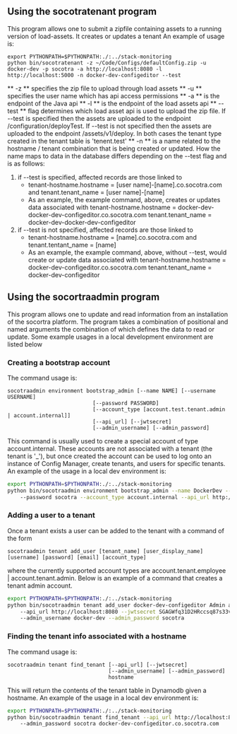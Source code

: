 ## Using the socotratenant program
This program allows one to submit a zipfile containing assets to a running version of load-assets. It creates or updates a tenant
An example of usage is:
```
export PYTHONPATH=$PYTHONPATH:./:../stack-monitoring
python bin/socotratenant -z ~/Code/Configs/defaultConfig.zip -u docker-dev -p socotra -a http://localhost:8080 -l http://localhost:5000 -n docker-dev-configeditor --test
```
** -z ** specifies the zip file to upload through load assets
** -u ** specifies the user name which has api access permissions
** -a ** is the endpoint of the Java api
** -l ** is the endpoint of the load assets api
** --test ** flag determines which load asset api is used to upload the zip file. If --test is specified then the assets are uploaded to the endpoint
/configuration/deployTest. If --test is not specified then the assets are uploaded to the endpoint /assets/v1/deploy. In both cases the tenant
type created in the tenant table is 'tenent.test'
** -n ** is a name related to the hostname / tenant combination that is being created or updated. How the name maps to data in the database differs depending
on the --test flag and is as follows:
1. if --test is specified, affected records are those linked to
   * tenant-hostname.hostname = [user name]-[name].co.socotra.com and 
	 tenant.tenant_name = [user name]-[name]
   * As an example, the example command, above, creates or updates data associated with 
	 tenant-hostname.hostname = docker-dev-docker-dev-configeditor.co.socotra.com 
	 tenant.tenant_name = docker-dev-docker-dev-configeditor
2. if --test is not specified, affected records are those linked to
   * tenant-hostname.hostname = [name].co.socotra.com and
	 tenant.tentant_name = [name]
   * As an example, the example command, above, without --test, would create or update data associated with 
	 tenant-hostname.hostname = docker-dev-configeditor.co.socotra.com 
	 tenant.tenant_name = docker-dev-configeditor


## Using the socortraadmin program
This program allows one to update and read information from an installation of the 
socortra platform. The program takes a combination of positional and named arguments
the combination of which defines the data to read or update. Some example usages in 
a local development environment are listed below

### Creating a bootstrap account
The command usage is:
```
socotraadmin environment bootstrap_admin [--name NAME] [--username USERNAME]
                           [--password PASSWORD]
                           [--account_type [account.test.tenant.admin | account.internal]]
                           [--api_url] [--jwtsecret]
                           [--admin_username] [--admin_password]
```
This command is usually used to create a special account of type account.internal. These accounts are 
not associated with a tenant (the tenant is '_'), but once created the account can be used to 
log onto an instance of Config Manager, create tenants, and users for specific tenants. An example of the 
usage in a local dev environment is:
```bash
export PYTHONPATH=$PYTHONPATH:./:../stack-monitoring
python bin/socotraadmin environment bootstrap_admin --name DockerDev --username docker_dev
    --password socotra --account_type account.internal --api_url http://localhost:8080 --jwtsecret SGAGWfq31D2HRccsq87s33v1 
```

### Adding a user to a tenant
Once a tenant exists a user can be added to the tenant with a command of the form
```
socotraadmin tenant add_user [tenant_name] [user_display_name] [username] [password] [email] [account_type]
```
where the currently supported account types are account.tenant.employee | account.tenant.admin. Below is an example
of a command that creates a tenant admin account.
```bash
export PYTHONPATH=$PYTHONPATH:./:../stack-monitoring
python bin/socotraadmin tenant add_user docker-dev-configeditor Admin admin.lee socotra admin.lee@email.com account.tenant.admin
    --api_url http://localhost:8080 --jwtsecret SGAGWfq31D2HRccsq87s33v1 
	--admin_username docker-dev --admin_password socotra
```

### Finding the tenant info associated with a hostname
The command usage is:
```
socotraadmin tenant find_tenant [--api_url] [--jwtsecret]
                                [--admin_username] [--admin_password]
                                hostname
```								
This will return the contents of the tenant table in Dynamodb given a hostname. An
example of the usage in a local dev environment is:
```bash
export PYTHONPATH=$PYTHONPATH:./:../stack-monitoring
python bin/socotraadmin tenant find_tenant --api_url http://localhost:8080 --jwtsecret SGAGWfq31D2HRccsq87s33v1 --admin_username docker-dev 
    --admin_password socotra docker-dev-configeditor.co.socotra.com
```
